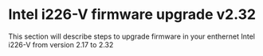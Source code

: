 # Intel i226-V firmware upgrade v2.32
This section will describe steps to upgrade firmware in your enthernet Intel i226-V from version 2.17 to 2.32
